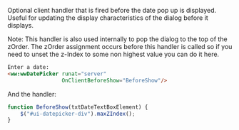 ﻿Optional client handler that is fired before the date pop up is displayed. Useful for updating the display characteristics of the dialog before it displays.

Note: This handler is also used internally to pop the dialog to the top of the zOrder. The zOrder assignment occurs before this handler is called so if you need to unset the z-Index to some non highest value you can do it here. 

```html
Enter a date: 
<ww:wwDatePicker runat="server" 
                 OnClientBeforeShow="BeforeShow"/>
```

And the handler:

```javascript
function BeforeShow(txtDateTextBoxElement) {
    $("#ui-datepicker-div").maxZIndex();
}
```